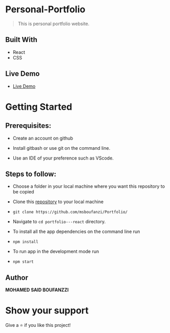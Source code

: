 # Personal-Portfolio
> This is personal portfolio website.

## Built With

- React
- CSS

## Live Demo

- [Live Demo](https://msboufanzi.github.io/Portfolio/)


# Getting Started
## Prerequisites:


- Create an account on github

- Install gitbash or use git on the command line.

- Use an IDE of your preference such as VScode.

## Steps to follow:

- Choose a folder in your local machine where you want this repository to be copied

- Clone this [repository](https://github.com/msboufanzi/Portfolio/) to your local machine 
- ```
  git clone https://github.com/msboufanzi/Portfolio/
  ```

- Navigate to `cd portfolio---react`  directory.

- To install all the app dependencies on the command line run
- ```
  npm install
  ``` 
- To run app in the development mode run 
- ```
  npm start
  ```


## Author

 **MOHAMED SAID BOUFANZZI**

# Show your support 
Give a ⭐ if you like this project!

